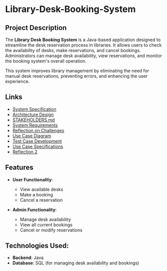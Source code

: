 # Library-Desk-Booking-System


## Project Description

The **Library Desk Booking System** is a Java-based application designed to streamline the desk reservation process in libraries. It allows users to check the availability of desks, make reservations, and cancel bookings. Administrators can manage desk availability, view reservations, and monitor the booking system's overall operation.

This system improves library management by eliminating the need for manual desk reservations, preventing errors, and enhancing the user experience.

## Links

- [System Specification](SPECIFICATION.md)
- [Architecture Design](ARCHITECTURE.md)
- [STAKEHOLDERS.md](STAKEHOLDERS.md)
- [System Requirements](System_Requirements.md)
- [Reflection on Challenges](Reflection.md)
- [Use Case Diagram](https://github.com/Hlakanipha-Mboxela-01/Library-Desk-Booking-System/blob/main/Use%20case%20diagram.md)
- [Test Case Development](https://github.com/Hlakanipha-Mboxela-01/Library-Desk-Booking-System/blob/main/Test%20Case%20Development.md)
- [Use Case Specifications](https://github.com/Hlakanipha-Mboxela-01/Library-Desk-Booking-System/blob/main/Use%20Case%20Specifications.md)
- [Reflection 2](https://github.com/Hlakanipha-Mboxela-01/Library-Desk-Booking-System/blob/main/Reflection2.md)




  

## Features
- **User Functionality**:
  - View available desks
  - Make a booking
  - Cancel a reservation

- **Admin Functionality**:
  - Manage desk availability
  - View all current bookings
  - Cancel or modify reservations

## Technologies Used:
- **Backend**: Java
- **Database**: SQL (for managing desk availability and bookings)
